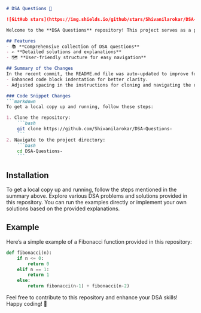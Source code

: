 ```markdown
# DSA Questions 🚀

![GitHub stars](https://img.shields.io/github/stars/Shivanilarokar/DSA-Questions-?style=social) ![Forks](https://img.shields.io/github/forks/Shivanilarokar/DSA-Questions-?style=social)

Welcome to the **DSA Questions** repository! This project serves as a platform for developers and learners to practice and enhance their skills in Data Structures and Algorithms (DSA). This repository is designed to help you improve your understanding of various data structures and algorithms through a collection of questions and solutions.

## Features
- 📚 **Comprehensive collection of DSA questions**
- ✍️ **Detailed solutions and explanations**
- 🗺️ **User-friendly structure for easy navigation**

## Summary of the Changes
In the recent commit, the README.md file was auto-updated to improve formatting and readability. The changes include:
- Enhanced code block indentation for better clarity.
- Adjusted spacing in the instructions for cloning and navigating the repository.

### Code Snippet Changes
```markdown
To get a local copy up and running, follow these steps:

1. Clone the repository:
    ```bash
    git clone https://github.com/Shivanilarokar/DSA-Questions-
    ```
2. Navigate to the project directory:
    ```bash
    cd DSA-Questions-
    ```
```

## Installation
To get a local copy up and running, follow the steps mentioned in the summary above. Explore various DSA problems and solutions provided in this repository. You can run the examples directly or implement your own solutions based on the provided explanations.

## Example
Here’s a simple example of a Fibonacci function provided in this repository:
```python
def fibonacci(n):
    if n <= 0:
        return 0
    elif n == 1:
        return 1
    else:
        return fibonacci(n-1) + fibonacci(n-2)
```

Feel free to contribute to this repository and enhance your DSA skills! Happy coding! 🎉
```